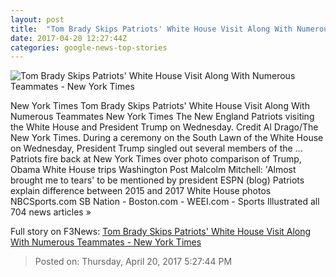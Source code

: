 ```yaml
---
layout: post
title:  "Tom Brady Skips Patriots' White House Visit Along With Numerous Teammates - New York Times"
date: 2017-04-20 12:27:44Z
categories: google-news-top-stories
---
```


![Tom Brady Skips Patriots' White House Visit Along With Numerous Teammates - New York Times](https://static01.nyt.com/images/2017/04/20/sports/20patriotswhitehouse-web4/20patriotswhitehouse-web4-facebookJumbo.jpg)

New York Times Tom Brady Skips Patriots' White House Visit Along With Numerous Teammates New York Times The New England Patriots visiting the White House and President Trump on Wednesday. Credit Al Drago/The New York Times. During a ceremony on the South Lawn of the White House on Wednesday, President Trump singled out several members of the ... Patriots fire back at New York Times over photo comparison of Trump, Obama White House trips Washington Post Malcolm Mitchell: 'Almost brought me to tears' to be mentioned by president ESPN (blog) Patriots explain difference between 2015 and 2017 White House photos NBCSports.com SB Nation - Boston.com - WEEI.com - Sports Illustrated all 704 news articles »


Full story on F3News: [Tom Brady Skips Patriots' White House Visit Along With Numerous Teammates - New York Times](http://www.f3nws.com/n/YhaGGD)

> Posted on: Thursday, April 20, 2017 5:27:44 PM
